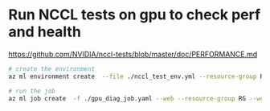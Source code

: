 # Run NCCL tests on gpu to check perf and health

https://github.com/NVIDIA/nccl-tests/blob/master/doc/PERFORMANCE.md

```bash
# create the environment
az ml environment create  --file ./nccl_test_env.yml --resource-group RG --workspace-name WS

# run the job
az ml job create  -f ./gpu_diag_job.yaml --web --resource-group RG --workspace-name WS
```
